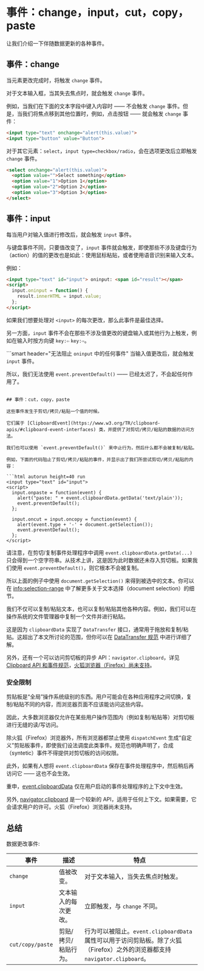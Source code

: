 # 事件：change，input，cut，copy，paste

让我们介绍一下伴随数据更新的各种事件。

## 事件：change

当元素更改完成时，将触发 `change` 事件。

对于文本输入框，当其失去焦点时，就会触发 `change` 事件。

例如，当我们在下面的文本字段中键入内容时 —— 不会触发 `change` 事件。但是，当我们将焦点移到其他位置时，例如，点击按钮 —— 就会触发 `change` 事件：

```html autorun height=40 run
<input type="text" onchange="alert(this.value)">
<input type="button" value="Button">
```

对于其它元素：`select`，`input type=checkbox/radio`，会在选项更改后立即触发 `change` 事件。

```html autorun height=40 run
<select onchange="alert(this.value)">
  <option value="">Select something</option>
  <option value="1">Option 1</option>
  <option value="2">Option 2</option>
  <option value="3">Option 3</option>
</select>
```


## 事件：input

每当用户对输入值进行修改后，就会触发 `input` 事件。

与键盘事件不同，只要值改变了，`input` 事件就会触发，即使那些不涉及键盘行为（action）的值的更改也是如此：使用鼠标粘贴，或者使用语音识别来输入文本。

例如：

```html autorun height=40 run
<input type="text" id="input"> oninput: <span id="result"></span>
<script>
  input.oninput = function() {
    result.innerHTML = input.value;
  };
</script>
```

如果我们想要处理对 `<input>` 的每次更改，那么此事件是最佳选择。

另一方面，`input` 事件不会在那些不涉及值更改的键盘输入或其他行为上触发，例如在输入时按方向键 `key:⇦` `key:⇨`。

```smart header="无法阻止 `oninput` 中的任何事件"
当输入值更改后，就会触发 `input` 事件。

所以，我们无法使用 `event.preventDefault()` —— 已经太迟了，不会起任何作用了。
```

## 事件：cut，copy，paste

这些事件发生于剪切/拷贝/粘贴一个值的时候。

它们属于 [ClipboardEvent](https://www.w3.org/TR/clipboard-apis/#clipboard-event-interfaces) 类，并提供了对剪切/拷贝/粘贴的数据的访问方法。

我们也可以使用 `event.preventDefault()` 来中止行为，然后什么都不会被复制/粘贴。

例如，下面的代码阻止了剪切/拷贝/粘贴的事件，并显示出了我们所尝试剪切/拷贝/粘贴的内容：

```html autorun height=40 run
<input type="text" id="input">
<script>
  input.onpaste = function(event) {
    alert("paste: " + event.clipboardData.getData('text/plain'));
    event.preventDefault();
  };

  input.oncut = input.oncopy = function(event) {
    alert(event.type + '-' + document.getSelection());
    event.preventDefault();
  };
</script>
```

请注意，在剪切/复制事件处理程序中调用 `event.clipboardData.getData(...)` 只会得到一个空字符串。从技术上讲，这是因为此时数据还未存入剪切板。如果我们使用 `event.preventDefault()`，则它根本不会被复制。

所以上面的例子中使用 `document.getSelection()` 来得到被选中的文本。你可以在 <info:selection-range> 中了解更多关于文本选择（document selection）的细节。

我们不仅可以复制/粘贴文本，也可以复制/粘贴其他各种内容。例如，我们可以在操作系统的文件管理器中复制一个文件并进行粘贴。

这是因为 `clipboardData` 实现了 `DataTransfer` 接口，通常用于拖放和复制/粘贴。这超出了本文所讨论的范围，但你可以在 [DataTransfer 规范](https://html.spec.whatwg.org/multipage/dnd.html#the-datatransfer-interface) 中进行详细了解。

另外，还有一个可以访问剪切板的异步 API：`navigator.clipboard`，详见 [Clipboard API 和事件规范](https://www.w3.org/TR/clipboard-apis/)，[火狐浏览器（Firefox）尚未支持](https://caniuse.com/async-clipboard)。

### 安全限制

剪贴板是“全局”操作系统级别的东西。用户可能会在各种应用程序之间切换，复制/粘贴不同的内容，而浏览器页面不应该能访问这些内容。

因此，大多数浏览器仅允许在某些用户操作范围内（例如复制/粘贴等）对剪切板进行无缝的读/写访问。

除火狐（Firefox）浏览器外，所有浏览器都禁止使用 `dispatchEvent` 生成“自定义”剪贴板事件，即使我们设法调度此类事件。规范也明确声明了，合成（syntetic）事件不得提供对剪切板的访问权限。

此外，如果有人想将 `event.clipboardData` 保存在事件处理程序中，然后稍后再访问它 —— 这也不会生效。

重申，[event.clipboardData](https://www.w3.org/TR/clipboard-apis/#clipboardevent-clipboarddata) 仅在用户启动的事件处理程序的上下文中生效。

另外, [navigator.clipboard](https://www.w3.org/TR/clipboard-apis/#h-navigator-clipboard) 是一个较新的 API，适用于任何上下文。如果需要，它会请求用户的许可。火狐（Firefox）浏览器尚未支持。

## 总结

数据更改事件:

| 事件 | 描述 | 特点 |
|---------|----------|-------------|
| `change`| 值被改变。 | 对于文本输入，当失去焦点时触发。 |
| `input` | 文本输入的每次更改。 | 立即触发，与 `change` 不同。 |
| `cut/copy/paste` | 剪贴/拷贝/粘贴行为。 | 行为可以被阻止。`event.clipboardData` 属性可以用于访问剪贴板。除了火狐（Firefox）之外的浏览器都支持 `navigator.clipboard`。 |
